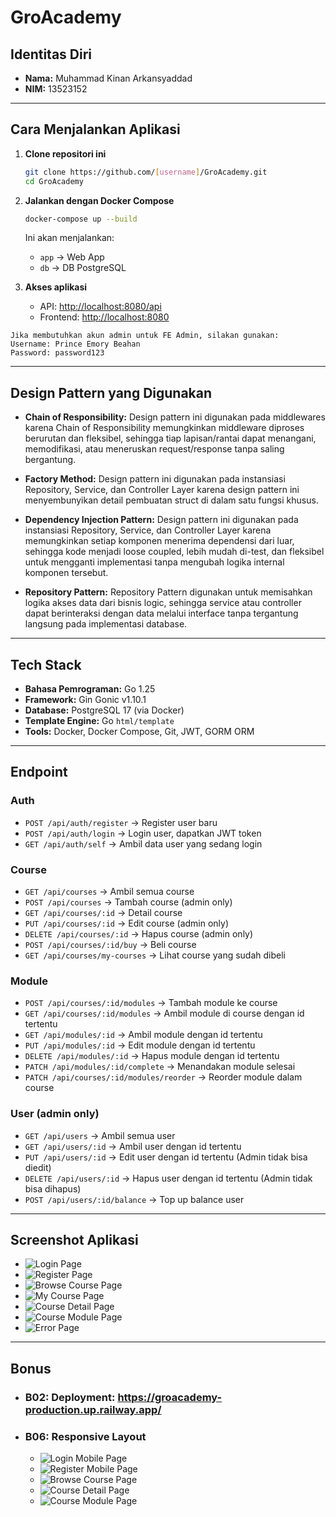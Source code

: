 # GroAcademy

## Identitas Diri

-   **Nama:** Muhammad Kinan Arkansyaddad
-   **NIM:** 13523152

---

## Cara Menjalankan Aplikasi

1. **Clone repositori ini**

    ```bash
    git clone https://github.com/[username]/GroAcademy.git
    cd GroAcademy
    ```

2. **Jalankan dengan Docker Compose**

    ```bash
    docker-compose up --build
    ```

    Ini akan menjalankan:

    - `app` → Web App
    - `db` → DB PostgreSQL

3. **Akses aplikasi**
    - API: [http://localhost:8080/api](http://localhost:8080/api)
    - Frontend: [http://localhost:8080](http://localhost:8080)

```
Jika membutuhkan akun admin untuk FE Admin, silakan gunakan:
Username: Prince Emory Beahan
Password: password123
```

---

## Design Pattern yang Digunakan

-   **Chain of Responsibility:** Design pattern ini digunakan pada middlewares karena Chain of Responsibility memungkinkan middleware diproses berurutan dan fleksibel, sehingga tiap lapisan/rantai dapat menangani, memodifikasi, atau meneruskan request/response tanpa saling bergantung.

-   **Factory Method:** Design pattern ini digunakan pada instansiasi Repository, Service, dan Controller Layer karena design pattern ini menyembunyikan detail pembuatan struct di dalam satu fungsi khusus.

-   **Dependency Injection Pattern:** Design pattern ini digunakan pada instansiasi Repository, Service, dan Controller Layer karena memungkinkan setiap komponen menerima dependensi dari luar, sehingga kode menjadi loose coupled, lebih mudah di-test, dan fleksibel untuk mengganti implementasi tanpa mengubah logika internal komponen tersebut.

-   **Repository Pattern:** Repository Pattern digunakan untuk memisahkan logika akses data dari bisnis logic, sehingga service atau controller dapat berinteraksi dengan data melalui interface tanpa tergantung langsung pada implementasi database.

---

## Tech Stack

-   **Bahasa Pemrograman:** Go 1.25
-   **Framework:** Gin Gonic v1.10.1
-   **Database:** PostgreSQL 17 (via Docker)
-   **Template Engine:** Go `html/template`
-   **Tools:** Docker, Docker Compose, Git, JWT, GORM ORM

---

## Endpoint

### Auth

-   `POST /api/auth/register` → Register user baru
-   `POST /api/auth/login` → Login user, dapatkan JWT token
-   `GET /api/auth/self` → Ambil data user yang sedang login

### Course

-   `GET /api/courses` → Ambil semua course
-   `POST /api/courses` → Tambah course (admin only)
-   `GET /api/courses/:id` → Detail course
-   `PUT /api/courses/:id` → Edit course (admin only)
-   `DELETE /api/courses/:id` → Hapus course (admin only)
-   `POST /api/courses/:id/buy` → Beli course
-   `GET /api/courses/my-courses` → Lihat course yang sudah dibeli

### Module

-   `POST /api/courses/:id/modules` → Tambah module ke course
-   `GET /api/courses/:id/modules` → Ambil module di course dengan id tertentu
-   `GET /api/modules/:id` → Ambil module dengan id tertentu
-   `PUT /api/modules/:id` → Edit module dengan id tertentu
-   `DELETE /api/modules/:id` → Hapus module dengan id tertentu
-   `PATCH /api/modules/:id/complete` → Menandakan module selesai
-   `PATCH /api/courses/:id/modules/reorder` → Reorder module dalam course

### User (admin only)

-   `GET /api/users` → Ambil semua user
-   `GET /api/users/:id` → Ambil user dengan id tertentu
-   `PUT /api/users/:id` → Edit user dengan id tertentu (Admin tidak bisa diedit)
-   `DELETE /api/users/:id` → Hapus user dengan id tertentu (Admin tidak bisa dihapus)
-   `POST /api/users/:id/balance` → Top up balance user

---

## Screenshot Aplikasi

-   ![Login Page](doc/image.png)
-   ![Register Page](doc/image-1.png)
-   ![Browse Course Page](doc/image-2.png)
-   ![My Course Page](doc/image-3.png)
-   ![Course Detail Page](doc/image-4.png)
-   ![Course Module Page](doc/image-5.png)
-   ![Error Page](doc/image-6.png)

---

## Bonus

-   ### B02: Deployment: https://groacademy-production.up.railway.app/
-   ### B06: Responsive Layout
    - ![Login Mobile Page](doc/image-7.png)
    - ![Register Mobile Page](doc/image-8.png)
    - ![Browse Course Page](doc/image-11.png)
    - ![Course Detail Page](doc/image-9.png)
    - ![Course Module Page](doc/image-10.png)